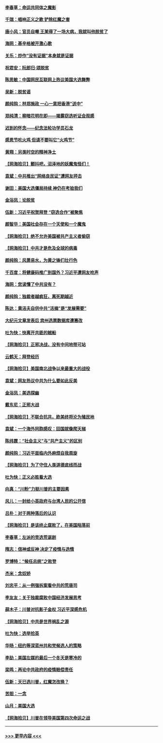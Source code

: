 #### [李春草：命运共同体之魔影](../pages/nsc993/n12585026.md?t=12011301) 
#### [千瑞：唱响正义之歌 铲除红魔之害](../pages/nsc993/n12585002.md?t=12011301) 
#### [唐小风：官员自嘲 王某得了一场大病，我就叫他脱贫了](../pages/nsc993/n12584981.md?t=12011301) 
#### [海网：基辛格被开激心歌](../pages/nsc993/n12584946.md?t=12011301) 
#### [关乐：炒作“没有证据”本身就是证据](../pages/nsc993/n12583146.md?t=12011301) 
#### [祝君安：阮郎归‧颂脱贫](../pages/nsc993/n12583119.md?t=12011301) 
#### [陈思敏：中国网民互联网上热议美国大选舞弊](../pages/nsc993/n12582845.md?t=12011301) 
#### [吴新：脱贫谣](../pages/nsc993/n12580839.md?t=12011301) 
#### [颜纯钩：林郑施政 一心一意把香港“送中”](../pages/nsc993/n12580805.md?t=12011301) 
#### [郑纯清：柳暗花明在即——揭露窃选听证会观感](../pages/nsc993/n12580795.md?t=12011301) 
#### [迟到的怀念——纪念法轮功学员石龙](../pages/nsc993/n12580245.md?t=12011301) 
#### [感恩节吃火鸡  但请不要叫它“火鸡节”](../pages/nsc993/n12580252.md?t=12011301) 
#### [黄翔：另类时空的精神净土](../pages/nsc993/n12578638.md?t=12011301) 
#### [【网海拾贝】颤抖吧，沼泽地的妖魔鬼怪们！](../pages/nsc993/n12578552.md?t=12011301) 
#### [袁斌：中共推出“网络良民证”遭网友抨击](../pages/nsc993/n12578511.md?t=12011301) 
#### [谢田：美国大选僵局持续 神仍在考验我们](../pages/nsc993/n12577432.md?t=12011301) 
#### [金浴凤：论脱贫](../pages/nsc993/n12576386.md?t=12011301) 
#### [伍新：习近平祝贺拜登 “窃选合作”被聚焦](../pages/nsc993/n12576358.md?t=12011301) 
#### [颜智华：美国社会存在一个天使和一个魔鬼](../pages/nsc993/n12574299.md?t=12011301) 
#### [【网海拾贝】绝不允许美国被共产主义者偷窃](../pages/nsc993/n12573396.md?t=12011301) 
#### [【网海拾贝】中共才是危及全球的病毒](../pages/nsc993/n12571204.md?t=12011301) 
#### [颜纯钩：风萧易水，为黄之锋们壮行色](../pages/nsc993/n12571487.md?t=12011301) 
#### [千百度：将健康码推广到国外？习近平遭网友呛声](../pages/nsc993/n12570808.md?t=12011301) 
#### [海网：您读懂了中共没有？](../pages/nsc993/n12570487.md?t=12011301) 
#### [颜纯钩：独裁者越疯狂，离死期越近](../pages/nsc993/n12569055.md?t=12011301) 
#### [陈达：黄洁夫自供中共“活摘”是“发展需要”](../pages/nsc993/n12568541.md?t=12011301) 
#### [大纪元文章发表后 宾州选票数据库遭篡改](../pages/nsc993/n12568105.md?t=12011301) 
#### [吐为快：快离开共匪的贼船](../pages/nsc993/n12568462.md?t=12011301) 
#### [【网海拾贝】正邪决战，没有中间地带可站](../pages/nsc993/n12568439.md?t=12011301) 
#### [云鹤天：拜登经历](../pages/nsc993/n12567294.md?t=12011301) 
#### [【网海拾贝】美国南北战争以来最重大的战役](../pages/nsc993/n12567247.md?t=12011301) 
#### [袁斌：网友热议中共为什么要如此反美](../pages/nsc993/n12567162.md?t=12011301) 
#### [金浴凤：美选探幽](../pages/nsc993/n12567147.md?t=12011301) 
#### [戴东尼：正邪大战](../pages/nsc993/n12567033.md?t=12011301) 
#### [【网海拾贝】不联合抗共，欧美终将沦为殖民地](../pages/nsc993/n12565068.md?t=12011301) 
#### [袁斌：一个海外同胞感叹：回国就像爬天梯](../pages/nsc993/n12564986.md?t=12011301) 
#### [陈纬霆：“社会主义”与“共产主义”的区别](../pages/nsc993/n12562417.md?t=12011301) 
#### [颜纯钩：习近平面临内外麻烦自我周旋](../pages/nsc993/n12563356.md?t=12011301) 
#### [【网海拾贝】为了守住人类道德底线而战](../pages/nsc993/n12562542.md?t=12011301) 
#### [吐为快：正义必胜看大选](../pages/nsc993/n12561967.md?t=12011301) 
#### [向真：“川粉”力挺川普的主要因素](../pages/nsc993/n12560774.md?t=12011301) 
#### [风儿：一封给小英政府与台湾人民的公开信](../pages/nsc993/n12560581.md?t=12011301) 
#### [吕朴：对于两种落后的认识](../pages/nsc993/n12560492.md?t=12011301) 
#### [【网海拾贝】是该终止腐败了，在美国陷落前](../pages/nsc993/n12559936.md?t=12011301) 
#### [李春草：左派的竞选荒诞剧](../pages/nsc993/n12558380.md?t=12011301) 
#### [隋志：信神或反神 决定了疫情与选情](../pages/nsc993/n12558255.md?t=12011301) 
#### [罗博特：“候任总统”之败登](../pages/nsc993/n12558189.md?t=12011301) 
#### [杰米：念奴娇](../pages/nsc993/n12558174.md?t=12011301) 
#### [刘忠平：从一例强拆案看中共的荒唐司](../pages/nsc993/n12558036.md?t=12011301) 
#### [李友友：关于独裁腐败中国经济发展思考](../pages/nsc993/n12558004.md?t=12011301) 
#### [薛木子：川普对抗影子金权 习近平深感危机](../pages/nsc993/n12557342.md?t=12011301) 
#### [【网海拾贝】中共是世界祸乱之源](../pages/nsc993/n12555353.md?t=12011301) 
#### [吐为快：选举拾英](../pages/nsc993/n12555041.md?t=12011301) 
#### [华旸：纽约等深蓝州共和党候选人的策略](../pages/nsc993/n12554309.md?t=12011301) 
#### [李劼：美国左媒的最后一个冬天是寒冷的](../pages/nsc993/n12552947.md?t=12011301) 
#### [梁鸣：再论中共政府的疫情赔偿责任](../pages/nsc993/n12553012.md?t=12011301) 
#### [伍新：天已选川普，红魔怎改换？](../pages/nsc993/n12552970.md?t=12011301) 
#### [苦胆：一念](../pages/nsc993/n12552957.md?t=12011301) 
#### [山月：美国大选](../pages/nsc993/n12552446.md?t=12011301) 
#### [【网海拾贝】川普在领导美国第四次命运之战](../pages/nsc993/n12551973.md?t=12011301) 

----
#### [ >>> 更早内容 <<< ](../indexes/nsc993-earlier.md)
